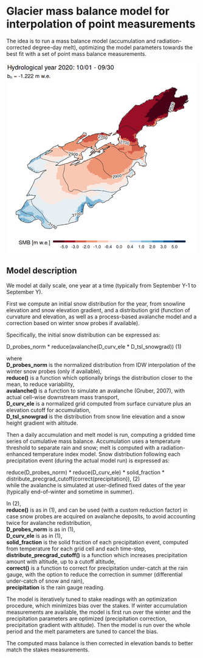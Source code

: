 # Glacier mass balance model for interpolation of point measurements

The idea is to run a mass balance model (accumulation and radiation-corrected degree-day melt), optimizing the model parameters towards the best fit with a set of point mass balance measurements.


![Gries mass balance example](cover_image.png)



## Model description

We model at daily scale, one year at a time (typically from September Y-1 to September Y).

First we compute an initial snow distribution for the year, from snowline elevation and snow elevation gradient, and a distribution grid (function of curvature and elevation, as well as a process-based avalanche model and a correction based on winter snow probes if available).

Specifically, the initial snow distribution can be expressed as:

D_probes_norm * reduce(avalanche(D_curv_ele * D_tsl_snowgrad)) (1)

where\
**D_probes_norm** is the normalized distribution from IDW interpolation of the winter snow probes (only if available),\
**reduce()** is a function which optionally brings the distribution closer to the mean, to reduce variability,\
**avalanche()** is a function to simulate an avalanche (Gruber, 2007), with actual cell-wise downstream mass transport,\
**D_curv_ele** is a normalized grid computed from surface curvature plus an elevation cutoff for accumulation,\
**D_tsl_snowgrad** is the distribution from snow line elevation and a snow height gradient with altitude.

Then a daily accumulation and melt model is run, computing a gridded time series of cumulative mass balance.
Accumulation uses a temperature threshold to separate rain and snow; melt is computed with a radiation-enhanced temperature index model.
Snow distribution following each precipitation event (during the actual model run) is expressed as:

reduce(D_probes_norm) * reduce(D_curv_ele) * solid_fraction * distribute_precgrad_cutoff(correct(precipitation)), (2)\
while the avalanche is simulated at user-defined fixed dates of the year (typically end-of-winter and sometime in summer).

In (2),\
**reduce()** is as in (1), and can be used (with a custom reduction factor) in case snow probes are acquired on avalanche deposits, to avoid accounting twice for avalanche redistribution,\
**D_probes_norm** is as in (1),\
**D_curv_ele** is as in (1),\
**solid_fraction** is the solid fraction of each precipitation event, computed from temperature for each grid cell and each time-step,\
**distribute_precgrad_cutoff()** is a function which increases precipitation amount with altitude, up to a cutoff altitude,\
**correct()** is a function to correct for precipitation under-catch at the rain gauge, with the option to reduce the correction in summer (differential under-catch of snow and rain),\
**precipitation** is the rain gauge reading.

The model is iteratively tuned to stake readings with an optimization procedure, which minimizes bias over the stakes. If winter accumulation measurements are available, the model is first run over the winter and the precipitation parameters are optimized (precipitation correction, precipitation gradient with altitude). Then the model is run over the whole period and the melt parameters are tuned to cancel the bias.

The computed mass balance is then corrected in elevation bands to better match the stakes measurements.
